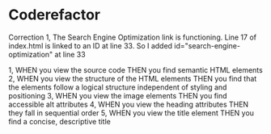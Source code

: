 # Coderefactor
Correction
1, The Search Engine Optimization link is functioning. Line 17 of index.html is linked to an ID at line 33. So I added id="search-engine-optimization" at line 33


1, WHEN you view the source code
   THEN you find semantic HTML elements
2, WHEN you view the structure of the HTML elements
   THEN you find that the elements follow a logical structure independent of styling and positioning
3, WHEN you view the image elements
   THEN you find accessible alt attributes
4, WHEN you view the heading attributes
   THEN they fall in sequential order
5, WHEN you view the title element
   THEN you find a concise, descriptive title